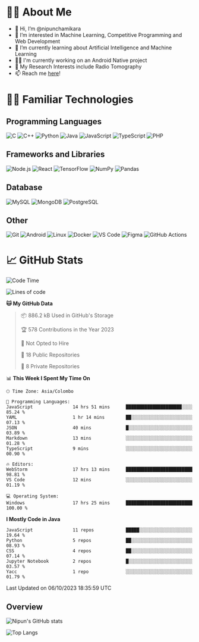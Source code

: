 # 🙋‍♂️ About Me
- 👋 Hi, I’m @nipunchamikara
- 👀 I’m interested in Machine Learning, Competitive Programming and Web Development
- 🌱 I’m currently learning about Artificial Intelligence and Machine Learning
- 🧑‍💻 I'm currently working on an Android Native project
- 📜 My Research Interests include Radio Tomography
- 📫 Reach me [here](mailto:nipunchamikara@yahoo.com)!

# 👨‍💻 Familiar Technologies

## Programming Languages
![C](https://img.icons8.com/color/48/000000/c-programming.png "C")
![C++](https://img.icons8.com/color/48/000000/c-plus-plus-logo.png "C++")
![Python](https://img.icons8.com/color/48/000000/python.png "Python")
![Java](https://img.icons8.com/color/48/000000/java-coffee-cup-logo.png "Java")
![JavaScript](https://img.icons8.com/color/48/000000/javascript.png "JavaScript")
![TypeScript](https://img.icons8.com/color/48/000000/typescript.png "TypeScript")
![PHP](https://img.icons8.com/officel/48/000000/php-logo.png "PHP")

## Frameworks and Libraries
![Node.js](https://img.icons8.com/color/48/000000/nodejs.png "Node.js")
![React](https://img.icons8.com/officel/48/000000/react.png "React")
![TensorFlow](https://img.icons8.com/color/48/000000/tensorflow.png "TensorFlow")
![NumPy](https://img.icons8.com/color/48/000000/numpy.png "NumPy")
![Pandas](https://img.icons8.com/color/48/000000/pandas.png "Pandas")

## Database
![MySQL](https://img.icons8.com/color/48/000000/mysql-logo.png "MySQL")
![MongoDB](https://img.icons8.com/color/48/000000/mongodb.png "MongoDB")
![PostgreSQL](https://img.icons8.com/color/48/000000/postgreesql.png "PostgreSQL")

## Other
![Git](https://img.icons8.com/color/48/000000/git.png "Git")
![Android](https://img.icons8.com/color/48/000000/android-os.png "Android")
![Linux](https://img.icons8.com/color/48/000000/linux.png "Linux")
![Docker](https://img.icons8.com/color/48/000000/docker.png "Docker")
![VS Code](https://img.icons8.com/color/48/000000/visual-studio-code-2019.png "VS Code")
![Figma](https://img.icons8.com/color/48/000000/figma.png "Figma")
![GitHub Actions](https://img.icons8.com/color/48/000000/github.png "GitHub Actions")

# 📈 GitHub Stats

<!--START_SECTION:waka-->
![Code Time](http://img.shields.io/badge/Code%20Time-114%20hrs%2036%20mins-blue)

![Lines of code](https://img.shields.io/badge/From%20Hello%20World%20I%27ve%20Written-7.0%20million%20lines%20of%20code-blue)

**🐱 My GitHub Data** 

> 📦 886.2 kB Used in GitHub's Storage 
 > 
> 🏆 578 Contributions in the Year 2023
 > 
> 🚫 Not Opted to Hire
 > 
> 📜 18 Public Repositories 
 > 
> 🔑 8 Private Repositories 
 > 
📊 **This Week I Spent My Time On** 

```text
🕑︎ Time Zone: Asia/Colombo

💬 Programming Languages: 
JavaScript               14 hrs 51 mins      █████████████████████░░░░   85.24 % 
YAML                     1 hr 14 mins        ██░░░░░░░░░░░░░░░░░░░░░░░   07.13 % 
JSON                     40 mins             █░░░░░░░░░░░░░░░░░░░░░░░░   03.89 % 
Markdown                 13 mins             ░░░░░░░░░░░░░░░░░░░░░░░░░   01.28 % 
TypeScript               9 mins              ░░░░░░░░░░░░░░░░░░░░░░░░░   00.90 % 

🔥 Editors: 
WebStorm                 17 hrs 13 mins      █████████████████████████   98.81 % 
VS Code                  12 mins             ░░░░░░░░░░░░░░░░░░░░░░░░░   01.19 % 

💻 Operating System: 
Windows                  17 hrs 25 mins      █████████████████████████   100.00 % 
```

**I Mostly Code in Java** 

```text
JavaScript               11 repos            █████░░░░░░░░░░░░░░░░░░░░   19.64 % 
Python                   5 repos             ██░░░░░░░░░░░░░░░░░░░░░░░   08.93 % 
CSS                      4 repos             ██░░░░░░░░░░░░░░░░░░░░░░░   07.14 % 
Jupyter Notebook         2 repos             █░░░░░░░░░░░░░░░░░░░░░░░░   03.57 % 
Yacc                     1 repo              ░░░░░░░░░░░░░░░░░░░░░░░░░   01.79 % 
```




 Last Updated on 06/10/2023 18:35:59 UTC
<!--END_SECTION:waka-->

## Overview 

![Nipun's GitHub stats](https://github-readme-stats.vercel.app/api?username=nipunchamikara&show_icons=true&theme=radical)

![Top Langs](https://github-readme-stats.vercel.app/api/top-langs/?username=nipunchamikara&layout=compact&theme=radical)
